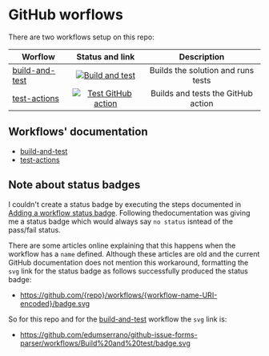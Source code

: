 # GitHub worflows

There are two workflows setup on this repo:

| Worflow                                             |                                                                                                     Status and link                                                                                                      |            Description             |
| --------------------------------------------------- | :----------------------------------------------------------------------------------------------------------------------------------------------------------------------------------------------------------------------: | :--------------------------------: |
| [build-and-test](/.github/workflows/build-test.yml) |     [![Build and test](https://github.com/edumserrano/github-issue-forms-parser/workflows/Build%20and%20test/badge.svg)](https://github.com/edumserrano/github-issue-forms-parser/actions/workflows/build-test.yml)      | Builds the solution and runs tests |
| [test-actions](/.github/workflows/test-action.yml)  | [![Test GitHub action](https://github.com/edumserrano/github-issue-forms-parser/workflows/Test%20GitHub%20action/badge.svg)](https://github.com/edumserrano/github-issue-forms-parser/actions/workflows/test-action.yml) | Builds and tests the GitHub action |

## Workflows' documentation

- [build-and-test](/docs/dev-notes/workflows/build-and-test-workflow.md)
- [test-actions](/docs/dev-notes/workflows/test-actions-workflow.md)

## Note about status badges

I couldn't create a status badge by executing the steps documented in [Adding a workflow status badge](https://docs.github.com/en/actions/monitoring-and-troubleshooting-workflows/adding-a-workflow-status-badge). Following thedocumentation was giving me a status badge which would always say `no status` isntead of the pass/fail status.

There are some articles online explaining that this happens when the workflow has a `name` defined. Although these articles are old and the current GitHub documentation does not mention this workaround, formatting the `svg` link for the status badge as follows successfully produced the status badge:

- https://github.com/{repo}/workflows/{workflow-name-URI-encoded}/badge.svg

So for this repo and for the [build-and-test](/.github/workflows/build-test.yml) workflow the `svg` link is:

- https://github.com/edumserrano/github-issue-forms-parser/workflows/Build%20and%20test/badge.svg
